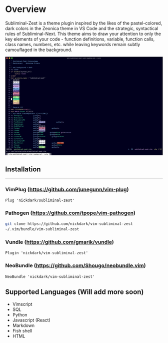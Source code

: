 # Overview

Subliminal-Zest is a theme plugin inspired by the likes of the pastel-colored,
dark colors in the Zeonica theme in VS Code and the strategic, syntactical
rules of Subliminal-Next. This theme aims to draw your attention to only the key
elements of your code - function definitions, variable, function calls, class
names, numbers, etc. while leaving keywords remain subtly camouflaged in the
background.

![](screenshot.png)

## Installation

------------
### VimPlug (https://github.com/junegunn/vim-plug)
```vim
Plug 'nickdark/subliminal-zest'
```

### Pathogen (https://github.com/tpope/vim-pathogen)
```sh
git clone https://github.com/nickdark/vim-subliminal-zest
~/.vim/bundle/vim-subliminal-zest
```

### Vundle (https://github.com/gmarik/vundle)
```vim
Plugin 'nickdark/vim-subliminal-zest'
```

### NeoBundle (https://github.com/Shougo/neobundle.vim)
```vim
NeoBundle 'nickdark/vim-subliminal-zest'
```

## Supported Languages (Will add more soon)
* Vimscript
* SQL
* Python
* Javascript (React)
* Markdown
* Fish shell
* HTML
